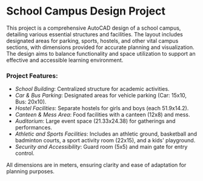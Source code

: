 # School Campus Design Project

This project is a comprehensive AutoCAD design of a school campus, detailing various essential structures and facilities. The layout includes designated areas for parking, sports, hostels, and other vital campus sections, with dimensions provided for accurate planning and visualization. The design aims to balance functionality and space utilization to support an effective and accessible learning environment.

### Project Features:
- *School Building*: Centralized structure for academic activities.
- *Car & Bus Parking*: Designated areas for vehicle parking (Car: 15x10, Bus: 20x10).
- *Hostel Facilities*: Separate hostels for girls and boys (each 51.9x14.2).
- *Canteen & Mess Area*: Food facilities with a canteen (12x8) and mess.
- *Auditorium*: Large event space (21.33x24.38) for gatherings and performances.
- *Athletic and Sports Facilities*: Includes an athletic ground, basketball and badminton courts, a sport activity room (22x15), and a kids' playground.
- *Security and Accessibility*: Guard room (5x5) and main gate for entry control.

All dimensions are in meters, ensuring clarity and ease of adaptation for planning purposes.
